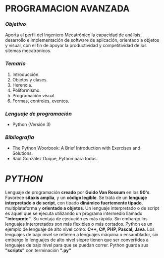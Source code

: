 # **PROGRAMACION AVANZADA**

### *Objetivo*
Aporta al perfil del Ingeniero Mecatrónico la capacidad de análisis, desarrollo e implementación de software de aplicación, orientado a objetos y visual, con el fin de apoyar la productividad y competitividad de los sitemas mecatrónicos.

### *Temario*
1. Introducción.
2. Objetos y clases.
3. Herencia.
4. Poliformismo.
5. Programación visual.
6. Formas, controles, eventos.

### *Lenguaje de programación*
* Python (Versión 3)

### *Bibliografía*
* The Python Woorbook: A Brief Introduction with Exercises and Solutions.
* Raúl González Duque, Python para todos.

# *PYTHON*
Lenguaje de programación **creado** por **Guido Van Rossum** en los **90's**. Favorece **sitaxis amplia**, y un **código legible**.
Se trata de un **lenguaje interpretado o de script**, con tipado **dinámico fuertemente tipado**, multiplataforma y **orientado a objetos**.
Un lenguaje interpretado o de script es aquel que se ejecuta utilizando un programa intermedio llamado **"interprete"**. Su ventaja de ejecución es más rápida. Sin embargo los lenguajes interpretados son más flexibles o más cortados.
Python es un ejemplo de lenguaje de alto nivel como: **C++, C#, PHP, Pascal, Java**. Los lenguajes de bajo nivel se refieren a lenguajes máquina o ensamblador, sin embargo lo lenguajes de alto nivel siepre tienen que ser convertidos a lenguajes de bajo nivel para que se puedan correr.
Python guarda sus **"scripts"** con terminación **".py"**

